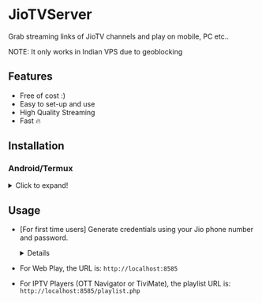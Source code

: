 # JioTVServer

Grab streaming links of JioTV channels and play on mobile, PC etc..

NOTE: It only works in Indian VPS due to geoblocking

## Features
- Free of cost :)
- Easy to set-up and use
- High Quality Streaming
- Fast 🔥

## Installation

### Android/Termux
<details>
  <summary>Click to expand!</summary>

```bash
# Upgrade system packages
pkg update && pkg upgrade
```
```bash
# Get 'git' and 'PHP'
pkg install git php
```
```bash
# Download script
git clone https://github.com/danishansari04/jiotv
```
```bash
# Run the script
php -S localhost:8585 -t "$HOME/jiotv"
```
</details>

## Usage

- [For first time users] Generate credentials using your Jio phone number and password.

  <details>
    
  Open your web browser and put the URL as follows
  FIRSTLY GO AND LOGIN YOUR ID FOLLOW THIS LINK
  ```
  Format: http://localhost:8585/app/login.php
  ```
  </details>

- For Web Play, the URL is: `http://localhost:8585`
- For IPTV Players (OTT Navigator or TiviMate), the playlist URL is: `http://localhost:8585/playlist.php`



